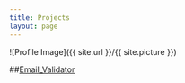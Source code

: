 ```yaml
---
title: Projects
layout: page
---
```

![Profile Image]({{ site.url }}/{{ site.picture }})

##[Email_Validator](https://github.com/im-mel/Email_Validator)



